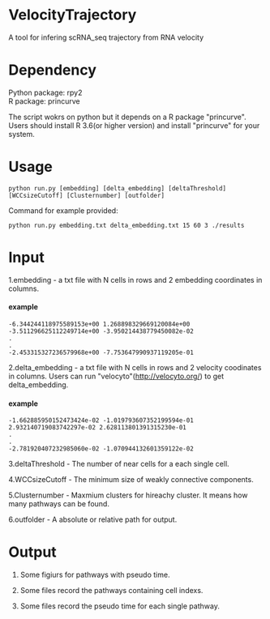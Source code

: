 # VelocityTrajectory
A tool for infering scRNA_seq trajectory from RNA velocity
# Dependency
Python package:   rpy2
<br>R package:   princurve  

The script wokrs on python but it depends on a R package "princurve".   
Users should install R 3.6(or higher version) and install "princurve" for your system.

# Usage
```
python run.py [embedding] [delta_embedding] [deltaThreshold] [WCCsizeCutoff] [Clusternumber] [outfolder]
```
Command for example provided:
```
python run.py embedding.txt delta_embedding.txt 15 60 3 ./results
```
# Input
1.embedding - a txt file with N cells in  rows and 2 embedding coordinates in columns.  
#### example  
```
-6.344244118975589153e+00 1.268898329669120084e+00
-3.511296625112249714e+00 -3.950214438779450082e-02
.
.
-2.453315327236579968e+00 -7.753647990937119205e-01
```

2.delta_embedding - a txt file with N cells in rows and 2 velocity coodinates in columns. Users can run "velocyto"(http://velocyto.org/) to get delta_embedding.  
#### example  
```
-1.662885950152473424e-02 -1.019793607352199594e-01
2.932140719083742297e-02 2.628113801391315230e-01
.
.
-2.781920407232985060e-02 -1.070944132601359122e-02
```
3.deltaThreshold - The number of near cells for a each single cell.

4.WCCsizeCutoff - The minimum size of weakly connective components.  

5.Clusternumber - Maxmium clusters for hireachy cluster. It means how many pathways can be found.  

6.outfolder - A absolute or relative path for output. 


# Output

1. Some figiurs for pathways with pseudo time.

2. Some files record the pathways containing cell indexs.

3. Some files record the pseudo time for each single pathway.

